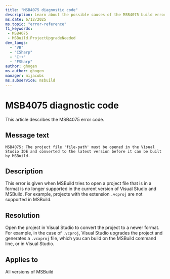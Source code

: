 ```yaml
---
title: "MSB4075 diagnostic code"
description: Learn about the possible causes of the MSB4075 build error, and get troubleshooting tips.
ms.date: 6/12/2025
ms.topic: "error-reference"
f1_keywords:
 - MSB4075
 - MSBuild.ProjectUpgradeNeeded
dev_langs:
  - "VB"
  - "CSharp"
  - "C++"
  - "FSharp"
author: ghogen
ms.author: ghogen
manager: mijacobs
ms.subservice: msbuild
---
```


# MSB4075 diagnostic code

<!-- :::ErrorDefinitionDescription::: -->
<!-- :::editable-content name="introDescription"::: -->
This article describes the MSB4075 error code.
<!-- :::editable-content-end::: -->

## Message text

<!-- :::editable-content name="messageText"::: -->
`MSB4075: The project file 'file-path' must be opened in the Visual Studio IDE and converted to the latest version before it can be built by MSBuild.`
<!-- :::editable-content-end::: -->
<!-- MSB4075: The project file "{0}" must be opened in the Visual Studio IDE and converted to the latest version before it can be built by MSBuild. -->

<!-- :::editable-content name="postOutputDescription"::: -->
<!--
{StrBegin="MSB4075: "}
-->
## Description

This error is given when MSBuild tries to open a project file that is in a format is no longer supported in the current version of Visual Studio and MSBuild. For example, projects with the extension `.vcproj` are not supported in MSBuild.

## Resolution

Open the project in Visual Studio to convert the project to a newer format. For example, in the case of `.vcproj`, Visual Studio upgrades the project and generates a `.vcxproj` file, which you can build on the MSBuild command line, or in Visual Studio.

<!-- :::editable-content-end::: -->
<!-- :::ErrorDefinitionDescription-end::: -->

## Applies to

All versions of MSBuild

